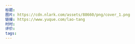 ```yaml
---
标题: 
图片: https://cdn.nlark.com/assets/88660/png/cover_1.png
链接: https://www.yuque.com/lao-tang
时时: 
评价: 
tags:
---
```


